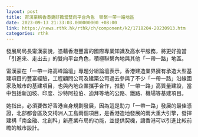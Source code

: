 ```yaml
---
layout: post
title: 甯漢豪稱香港更好擔當雙向平台角色　聯繫一帶一路地區
date: 2023-09-13 21:33:03.000000000 +08:00
link: https://news.rthk.hk/rthk/ch/component/k2/1718204-20230913.htm
categories: rthk
---
```


發展局局長甯漢豪說，憑藉香港豐富的國際專業知識及高水平服務，將更好擔當「引進來、走出去」的雙向平台角色，積極聯繫內地與其他「一帶一路」地區。

甯漢豪在「一帶一路高峰論壇」專題分組論壇表示，香港建造業界擁有承造大型基建項目的豐富經驗，工程顧問公司及建築公司過去參與了不少「一帶一路」沿線國家及城市的基建項目，也與內地企業攜手合作，推動「一帶一路」高質量建設，當中包括新加坡、印度、沙特阿拉伯、迪拜等地的公路、鐵路、機場等基建項目。

她指出，必須要做好香港自身規劃發展，因為這是助力「一帶一路」發展的最佳憑證，北部都會區及交椅洲人工島兩個項目，是香港造地發展的兩大重大引擎，發揮建構「南金融、北創科」新產業布局的功能，並提供契機，讓香港可以引進比較前瞻的城市設計。
